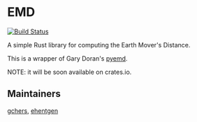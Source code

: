 # EMD
[![Build Status](https://travis-ci.org/gchers/rust-emd.svg?branch=master)](https://travis-ci.org/gchers/rust-emd)

A simple Rust library for computing the Earth Mover's Distance.

This is a wrapper of Gary Doran's [pyemd](https://github.com/garydoranjr/pyemd).

NOTE: it will be soon available on crates.io.

## Maintainers
[gchers](https://github.com/gchers), [ehentgen](https://github.com/ehentgen)
